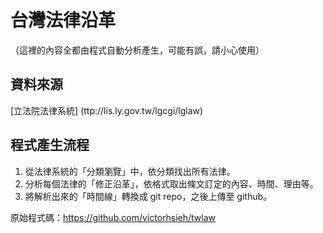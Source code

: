 台灣法律沿革
===========

（這裡的內容全都由程式自動分析產生，可能有誤，請小心使用）

## 資料來源

[立法院法律系統] (ttp://lis.ly.gov.tw/lgcgi/lglaw)


## 程式產生流程

1. 從法律系統的「分類瀏覽」中，依分類找出所有法律。
2. 分析每個法律的「修正沿革」，依格式取出條文訂定的內容、時間、理由等。
3. 將解析出來的「時間線」轉換成 git repo，之後上傳至 github。

原始程式碼：https://github.com/victorhsieh/twlaw
